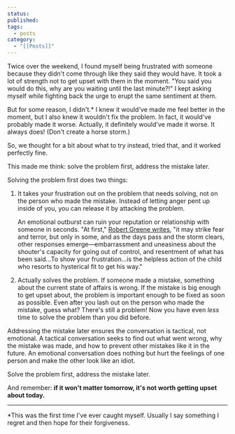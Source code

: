 ```yaml
---
status: 
published: 
tags:
  - posts
category:
  - "[[Posts]]"
---
```

Twice over the weekend, I found myself being frustrated with someone because they didn't come through like they said they would have. It took a lot of strength not to get upset with them in the moment. "You said you would do this, why are you waiting until the last minute?!" I kept asking myself while fighting back the urge to erupt the same sentiment at them.

But for some reason, I didn't.* I knew it would've made me feel better in the moment, but I also knew it wouldn't fix the problem. In fact, it would've probably made it worse. Actually, it definitely would've made it worse. It always does! (Don't create a horse storm.)

So, we thought for a bit about what to try instead, tried that, and it worked perfectly fine.

This made me think: solve the problem first, address the mistake later.

Solving the problem first does two things:

1. It takes your frustration out on the problem that needs solving, not on the person who made the mistake. Instead of letting anger pent up inside of you, you can release it by attacking the problem.
   
   An emotional outburst can ruin your reputation or relationship with someone in seconds. "At first," [Robert Greene writes](https://x.com/dltnio/status/1753577035639947295), "it may strike fear and terror, but only in some, and as the days pass and the storm clears, other responses emerge—embarrassment and uneasiness about the shouter's capacity for going out of control, and resentment of what has been said...To show your frustration...is the helpless action of the child who resorts to hysterical fit to get his way."
   
2. Actually solves the problem. If someone made a mistake, something about the current state of affairs is wrong. If the mistake is big enough to get upset about, the problem is important enough to be fixed as soon as possible. Even after you lash out on the person who made the mistake, guess what? There's still a problem! Now you have even *less* time to solve the problem than you did before.

Addressing the mistake later ensures the conversation is tactical, not emotional. A tactical conversation seeks to find out what went wrong, why the mistake was made, and how to prevent other mistakes like it in the future. An emotional conversation does nothing but hurt the feelings of one person and make the other look like an idiot.

Solve the problem first, address the mistake later.

And remember: **if it won't matter tomorrow, it's not worth getting upset about today.**

---

*This was the first time I've ever caught myself. Usually I say something I regret and then hope for their forgiveness.